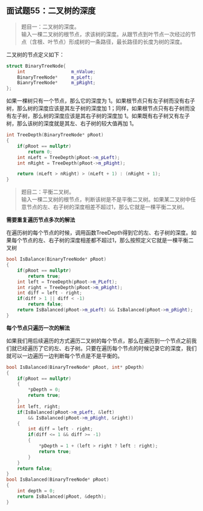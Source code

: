 ## 面试题55：二叉树的深度

> 题目一：二叉树的深度。<br>输入一棵二叉树的根节点，求该树的深度。从跟节点到叶节点一次经过的节点（含根、叶节点）形成树的一条路径，最长路径的长度为树的深度。

二叉树的节点定义如下：
```cpp
struct BinaryTreeNode{
    int                 m_nValue;
    BinaryTreeNode*     m_pLeft;
    BianryTreeNode*     m_pRight;
};
```

如果一棵树只有一个节点，那么它的深度为 1。如果根节点只有左子树而没有右子树，那么树的深度应该是其左子树的深度加 1；同样，如果根节点只有右子树而没有左子树，那么树的深度应该是其右子树的深度加 1。如果既有右子树又有左子树，那么该树的深度就是其左、右子树的较大值再加 1。

```cpp
int TreeDepth(BinaryTreeNode* pRoot)
{
    if(pRoot == nullptr)
        return 0;
    int nLeft = TreeDepth(pRoot->m_pLeft);
    int nRight = TreeDepth(pRoot->m_pRight);

    return (nLeft > nRight) > (nLeft + 1) : (nRight + 1);
}
```

> 题目二：平衡二叉树。<br>输入一棵二叉树的根节点，判断该树是不是平衡二叉树。如果某二叉树中任意节点的左、右子树的深度相差不超过1，那么它就是一棵平衡二叉树。

**需要重复遍历节点多次的解法**

在遍历树的每个节点的时候，调用函数TreeDepth得到它的左、右子树的深度。如果每个节点的左、右子树的深度相差都不超过1，那么按照定义它就是一棵平衡二叉树

```cpp
bool IsBalance(BinaryTreeNode* pRoot)
{
    if(pRoot == nullptr)
        return true;
    int left = TreeDepth(pRoot->m_PLeft);
    int right = TreeDepth(pRoot->m_pRight);
    int diff = left - right;
    if(diff > 1 || diff < -1)
        return false;
    return IsBalanced(pRoot->m_pLeft) && IsBalanced(pRoot->m_pRight);
}
```

**每个节点只遍历一次的解法**

如果我们用后续遍历的方式遍历二叉树的每个节点，那么在遍历到一个节点之前我们就已经遍历了它的左、右子树。只要在遍历每个节点的时候记录它的深度，我们就可以一边遍历一边判断每个节点是不是平衡的。

```cpp
bool IsBalanced(BinaryTreeNode* pRoot, int* pDepth)
{
    if(pRoot == nullptr)
    {
        *pDepth = 0;
        return true;
    }
    int left, right;
    if(IsBalanced(pRoot->m_pLeft, &left)
        && IsBalanced(pRoot->m_pRight, &right))
    {
        int diff = left - right;
        if(diff <= 1 && diff >= -1)
        {
            *pDepth = 1 + (left > right ? left : right);
            return true;
        }
    }
    return false;
}
bool IsBalanced(BinaryTreeNode* pRoot)
{
    int depth = 0;
    return IsBalanced(pRoot, &depth);
}
```